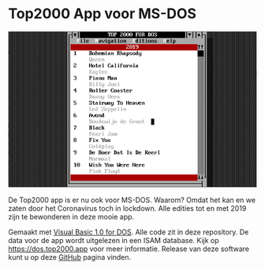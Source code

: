# Top2000 App voor MS-DOS
![Hoofdscherm](src\web\img\main.jpg)

De Top2000 app is er nu ook voor MS-DOS. Waarom? Omdat het kan en we zaten door het Coronavirus toch in lockdown. Alle edities tot en met 2019 zijn te bewonderen in deze mooie app.

Gemaakt met [Visual Basic 1.0 for DOS](https://winworldpc.com/product/microsoft-visual-bas/10-for-dos). Alle code zit in deze repository. De data voor de app wordt uitgelezen in een ISAM database. Kijk op https://dos.top2000.app voor meer informatie. Release van deze software kunt u op deze [GitHub](https://github.com/rneeft/Top2000-MSDOS/releases) pagina vinden. 